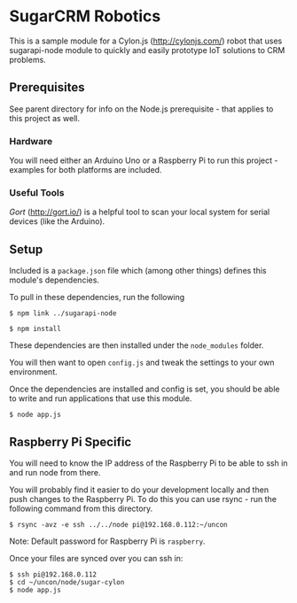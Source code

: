 # SugarCRM Robotics
This is a sample module for a Cylon.js (http://cylonjs.com/) robot that uses sugarapi-node module to quickly and easily prototype IoT solutions to CRM problems.

## Prerequisites

See parent directory for info on the Node.js prerequisite - that applies to this project as well.

### Hardware
You will need either an Arduino Uno or a Raspberry Pi to run this project - examples for both platforms are included.

### Useful Tools

*Gort* (http://gort.io/) is a helpful tool to scan your local system for serial devices (like the Arduino).

## Setup
Included is a `package.json` file which (among other things) defines this module's dependencies.

To pull in these dependencies, run the following

````
$ npm link ../sugarapi-node

$ npm install

````

These dependencies are then installed under the `node_modules` folder.

You will then want to open `config.js` and tweak the settings to your own environment.

Once the dependencies are installed and config is set, you should be able to write and run applications that use this module.

````
$ node app.js
````

## Raspberry Pi Specific

You will need to know the IP address of the Raspberry Pi to be able to ssh in and run node from there.

You will probably find it easier to do your development locally and then push changes to the Raspberry Pi. To do this you can use rsync - run the following command from this directory.

````
$ rsync -avz -e ssh ../../node pi@192.168.0.112:~/uncon
````
Note: Default password for Raspberry Pi is `raspberry`.

Once your files are synced over you can ssh in:

````
$ ssh pi@192.168.0.112
$ cd ~/uncon/node/sugar-cylon
$ node app.js
````
